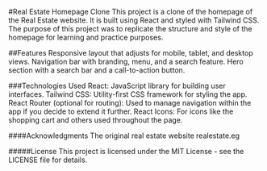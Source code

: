 #Real Estate Homepage Clone
This project is a clone of the homepage of the Real Estate website. It is built using React and styled with Tailwind CSS. The purpose of this project was to replicate the structure and style of the homepage for learning and practice purposes.



##Features
Responsive layout that adjusts for mobile, tablet, and desktop views.
Navigation bar with branding, menu, and a search feature.
Hero section with a search bar and a call-to-action button.



###Technologies Used
React: JavaScript library for building user interfaces.
Tailwind CSS: Utility-first CSS framework for styling the app.
React Router (optional for routing): Used to manage navigation within the app if you decide to extend it further.
React Icons: For icons like the shopping cart and others used throughout the page.

####Acknowledgments
The original real estate website realestate.eg

#####License
This project is licensed under the MIT License - see the LICENSE file for details.
